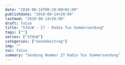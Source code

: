 ```yaml
---
date: "2010-08-14T00:20:00+02:00"
publishdate: "2010-08-14+20:00"
lastmod: "2010-08-14+20:00"
draft: false
title: "SfdvW - 27 - Radio Tux Sommersendung"
tags: [""]
series: ["SfdvW"]
categories: ["Sendebeitrag"]
img: ""
toc: false
summary: "Sendung Nummer 27 Radio Tux Sommersendung"
---
```


<div id="example"></div>
<script src="https://cdn.podlove.org/web-player/embed.js"></script>

<script>
  podlovePlayer('#example', '/blog/sfdvw27.json');
</script>
